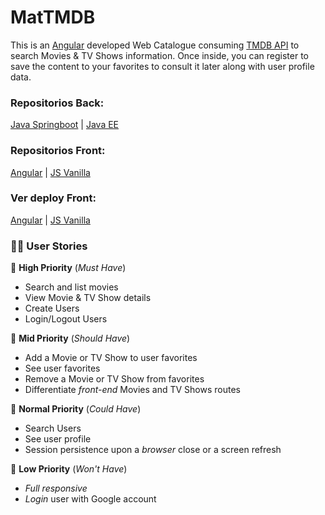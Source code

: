 # MatTMDB

This is an [Angular](https://angular.io/docs) developed Web Catalogue consuming [TMDB API](https://developers.themoviedb.org/3/getting-started/introduction) to search Movies & TV Shows information. Once inside, you can register to save the content to your favorites to consult it later along with user profile data.

### Repositorios Back:
[Java Springboot](https://github.com/Agrossio/mattmdb_springboot_back)
| [Java EE](https://github.com/Agrossio/mattmdb_back)

### Repositorios Front:
[Angular](https://github.com/Agrossio/angular_mattmdb)
| [JS Vanilla](https://github.com/Agrossio/MatTMDB)

### Ver deploy Front:
[Angular](https://movies.matiabossio.com.ar/)
| [JS Vanilla](https://mattmdb.matiabossio.com.ar/)



### 👨‍🏫 User Stories

📕 **High Priority** (_Must Have_)

- Search and list movies
- View Movie & TV Show details
- Create Users
- Login/Logout Users

📘 **Mid Priority** (_Should Have_)

- Add a Movie or TV Show to user favorites
- See user favorites
- Remove a Movie or TV Show from favorites
- Differentiate _front-end_ Movies and TV Shows routes

📗 **Normal Priority** (_Could Have_)

- Search Users
- See user profile
- Session persistence upon a _browser_ close or a screen refresh

📓 **Low Priority** (_Won't Have_)

- _Full responsive_
- _Login_ user with Google account
